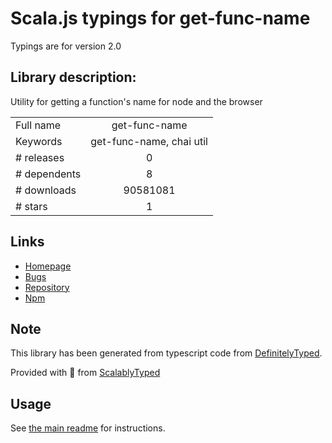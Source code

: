 
# Scala.js typings for get-func-name

Typings are for version 2.0

## Library description:
Utility for getting a function's name for node and the browser

|                    |                 |
| ------------------ | :-------------: |
| Full name          | get-func-name |
| Keywords           | get-func-name, chai util |
| # releases         | 0 |
| # dependents       | 8 |
| # downloads        | 90581081 |
| # stars            | 1 |

## Links
- [Homepage](https://github.com/chaijs/get-func-name#readme)
- [Bugs](https://github.com/chaijs/get-func-name/issues)
- [Repository](https://github.com/chaijs/get-func-name)
- [Npm](https://www.npmjs.com/package/get-func-name)
    


## Note
This library has been generated from typescript code from [DefinitelyTyped](https://definitelytyped.org).

Provided with :purple_heart: from [ScalablyTyped](https://github.com/oyvindberg/ScalablyTyped)

## Usage
See [the main readme](../../readme.md) for instructions.


